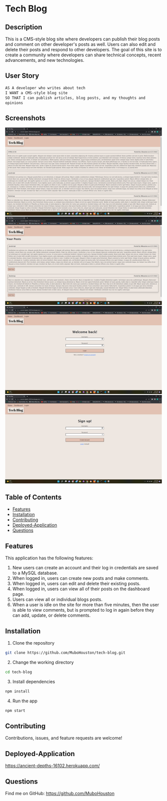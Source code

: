 # Tech Blog

## Description
This is a CMS-style blog site where developers can publish their blog posts and comment on other developer's posts as well. Users can also edit and delete their posts and respond to other developers. The goal of this site is to create a community where developers can share technical concepts, recent advancements, and new technologies.

## User Story
```
AS A developer who writes about tech
I WANT a CMS-style blog site
SO THAT I can publish articles, blog posts, and my thoughts and opinions
```

## Screenshots
![Homepage](public/img/homepage.png)
![Dashboard](public/img/dashboard.png)
![Login-Page](public/img/login.png)
![Sign-up-page](public/img/signup.png)

## Table of Contents
* [Features](#features)
* [Installation](#installation)
* [Contributing](#contributing)
* [Deployed-Application](#deployed-application)
* [Questions](#questions)

## Features
This application has the following features:
1. New users can create an account and their log in credentials are saved to a MySQL database.
2. When logged in, users can create new posts and make comments.
3. When logged in, users can edit and delete their existing posts.
4. When logged in, users can view all of their posts on the dashboard page.
5. Users can view all or individual blogs posts.
6. When a user is idle on the site for more than five minutes, then the user is able to view comments, but is prompted to log in again before they can add, update, or delete comments.

## Installation
1. Clone the repository

```bash
git clone https://github.com/MuboHouston/tech-blog.git
```

2. Change the working directory

```bash
cd tech-blog
```

3. Install dependencies

```bash
npm install
```

4. Run the app

``` bash 
npm start
```

## Contributing 
Contributions, issues, and feature requests are welcome!

## Deployed-Application
https://ancient-depths-16102.herokuapp.com/

## Questions
Find me on GitHub: https://github.com/MuboHouston